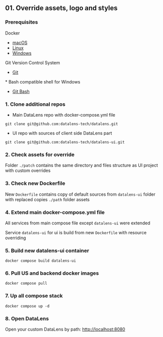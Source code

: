 ## 01. Override assets, logo and styles

### Prerequisites

Docker

- [macOS](https://docs.docker.com/desktop/install/mac-install/)
- [Linux](https://docs.docker.com/engine/install/)
- [Windows](https://docs.docker.com/desktop/install/windows-install/)

Git Version Control System

- [Git](https://git-scm.com/downloads)

\* Bash compatible shell for Windows
- [Git Bash](https://git-scm.com/downloads)

### 1. Clone additional repos

- Main DataLens repo with docker-compose.yml file

`git clone git@github.com:datalens-tech/datalens.git`

- UI repo with sources of client side DataLens part

`git clone git@github.com:datalens-tech/datalens-ui.git`

### 2. Check assets for override

Folder `./patch` contains the same directory and files structure as UI project with custom overrides

### 3. Check new Dockerfile 

New `Dockerfile` contains copy of default sources from `datalens-ui` folder with replaced copies `./path` folder assets

### 4. Extend main docker-compose.yml file

All services from main compose file except `datalens-ui` were extended

Service `datalens-ui` for ui is build from new `Dockerfile` with resource overriding

### 5. Build new datalens-ui container

`docker compose build datalens-ui`

### 6. Pull US and backend docker images

`docker compose pull`

### 7. Up all compose stack

`docker compose up -d`

### 8. Open DataLens

Open your custom DataLens by path: [http://localhost:8080](http://localhost:8080)
